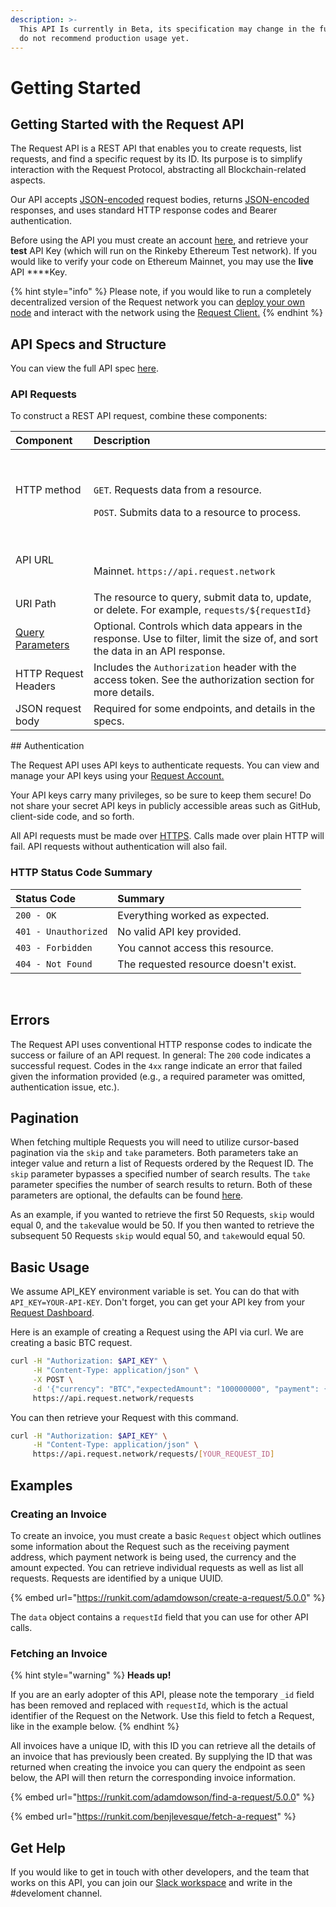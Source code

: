 ```yaml
---
description: >-
  This API Is currently in Beta, its specification may change in the future. We
  do not recommend production usage yet.
---
```


# Getting Started

## Getting Started with the Request API

The Request API is a REST API that enables you to create requests, list requests, and find a specific request by its ID. Its purpose is to simplify interaction with the Request Protocol, abstracting all Blockchain-related aspects.‌‌

Our API accepts [JSON-encoded](http://www.json.org/) request bodies, returns [JSON-encoded](http://www.json.org/) responses, and uses standard HTTP response codes and Bearer authentication.‌‌

Before using the API you must create an account [here](https://dashboard.request.network/signup), and retrieve your **test** API Key \(which will run on the Rinkeby Ethereum Test network\).‌‌ If you would like to verify your code on Ethereum Mainnet, you may use the **live** API ****Key. 

{% hint style="info" %}
Please note, if you would like to run a completely decentralized version of the Request network you can [deploy your own node](../request-protocol/getting-started-1/deploy-a-request-node.md) and interact with the network using the [Request Client.](../request-protocol/getting-started-1/)​‌
{% endhint %}

## API Specs and Structure <a id="api-specs-and-structure"></a>

You can view the full API spec [here](https://api-docs.request.network/).‌‌

### API Requests <a id="api-requests"></a>

To construct a REST API request, combine these components:

<table>
  <thead>
    <tr>
      <th style="text-align:left">Component</th>
      <th style="text-align:left">Description</th>
    </tr>
  </thead>
  <tbody>
    <tr>
      <td style="text-align:left">HTTP method</td>
      <td style="text-align:left">
        <p>&#x200B;</p>
        <p><code>GET</code>. Requests data from a resource.</p>
        <p><code>POST</code>. Submits data to a resource to process.</p>
      </td>
    </tr>
    <tr>
      <td style="text-align:left">API URL</td>
      <td style="text-align:left">
        <p>&#x200B;</p>
        <p>Mainnet. <code>https://api.request.network</code>
        </p>
      </td>
    </tr>
    <tr>
      <td style="text-align:left">URI Path</td>
      <td style="text-align:left">The resource to query, submit data to, update, or delete. For example, <code>requests/${requestId}</code>
      </td>
    </tr>
    <tr>
      <td style="text-align:left">&#x200B;<a href="https://en.wikipedia.org/wiki/Query_string">Query Parameters</a>&#x200B;</td>
      <td
      style="text-align:left">Optional. Controls which data appears in the response. Use to filter,
        limit the size of, and sort the data in an API response.</td>
    </tr>
    <tr>
      <td style="text-align:left">HTTP Request Headers</td>
      <td style="text-align:left">Includes the <code>Authorization</code> header with the access token. See
        the authorization section for more details.</td>
    </tr>
    <tr>
      <td style="text-align:left">JSON request body</td>
      <td style="text-align:left">Required for some endpoints, and details in the specs.</td>
    </tr>
  </tbody>
</table>## Authentication <a id="authentication"></a>

The Request API uses API keys to authenticate requests. You can view and manage your API keys using your [Request Account.](http://baguette-dashboard.request.network/)‌‌

Your API keys carry many privileges, so be sure to keep them secure! Do not share your secret API keys in publicly accessible areas such as GitHub, client-side code, and so forth.‌‌

All API requests must be made over [HTTPS](http://en.wikipedia.org/wiki/HTTP_Secure). Calls made over plain HTTP will fail. API requests without authentication will also fail.‌‌

### HTTP Status Code Summary <a id="http-status-code-summary"></a>

| Status Code | Summary |
| :--- | :--- |
| `200 - OK` | Everything worked as expected. |
| `401 - Unauthorized` | No valid API key provided. |
| `403 - Forbidden` | You cannot access this resource. |
| `404 - Not Found` | The requested resource doesn't exist. |

‌

## Errors <a id="errors"></a>

The Request API uses conventional HTTP response codes to indicate the success or failure of an API request. In general: The `200` code indicates a successful request. Codes in the `4xx` range indicate an error that failed given the information provided \(e.g., a required parameter was omitted, authentication issue, etc.\).‌‌

## **Pagination** <a id="pagination"></a>

When fetching multiple Requests you will need to utilize cursor-based pagination via the `skip` and `take` parameters. Both parameters take an integer value and return a list of Requests ordered by the Request ID. The `skip` parameter bypasses a specified number of search results. The `take` parameter specifies the number of search results to return. Both of these parameters are optional, the defaults can be found [here](https://api-docs.request.network/).‌

As an example, if you wanted to retrieve the first 50 Requests, `skip` would equal 0, and the `take`value would be 50. If you then wanted to retrieve the subsequent 50 Requests `skip` would equal 50, and `take`would equal 50.‌

## Basic Usage <a id="basic-usage"></a>

We assume API\_KEY environment variable is set. You can do that with `API_KEY=YOUR-API-KEY`. Don't forget, you can get your API key from your [Request Dashboard](https://dashboard.request.network).‌‌

Here is an example of creating a Request using the API via curl. We are creating a basic BTC request.

```bash
curl -H "Authorization: $API_KEY" \
     -H "Content-Type: application/json" \
     -X POST \
     -d '{"currency": "BTC","expectedAmount": "100000000", "payment": { "type": "bitcoin-testnet", "value": "mqdT2zrDfr6kp69hHLBM8CKLMtRzRbT2o9" }}' \
     https://api.request.network/requests
```

You can then retrieve your Request with this command.

```bash
curl -H "Authorization: $API_KEY" \
     -H "Content-Type: application/json" \
     https://api.request.network/requests/[YOUR_REQUEST_ID]
```

## Examples <a id="examples"></a>



### Creating an Invoice <a id="creating-a-request"></a>

To create an invoice, you must create a basic `Request` object which outlines some information about the Request such as the receiving payment address, which payment network is being used, the currency and the amount expected. You can retrieve individual requests as well as list all requests. Requests are identified by a unique UUID.‌‌

{% embed url="https://runkit.com/adamdowson/create-a-request/5.0.0" %}

The `data` object contains a `requestId` field that you can use for other API calls. 

### Fetching an Invoice <a id="fetching-a-request"></a>

{% hint style="warning" %}
**Heads up!** 

If you are an early adopter of this API, please note the temporary `_id` field has been removed and replaced with `requestId`, which is the actual identifier of the Request on the Network. Use this field to fetch a Request, like in the example below.
{% endhint %}

All invoices have a unique ID, with this ID you can retrieve all the details of an invoice that has previously been created. By supplying the ID that was returned when creating the invoice you can query the endpoint as seen below, the API will then return the corresponding invoice information.‌

{% embed url="https://runkit.com/adamdowson/find-a-request/5.0.0" %}

{% embed url="https://runkit.com/benjlevesque/fetch-a-request" %}

## **Get Help**

If you would like to get in touch with other developers, and the team that works on this API, you can join our [Slack workspace](https://requesthub.slack.com/join/shared_invite/enQtMjkwNDQwMzUwMjI3LWNlYTlmODViMmE3MzY0MWFiMTUzYmNiMWEyZmNiNWZhMjM3MTEzN2JkZTMxN2FhN2NmODFkNmU5MDBmOTUwMjA) and write in the \#develoment channel.

